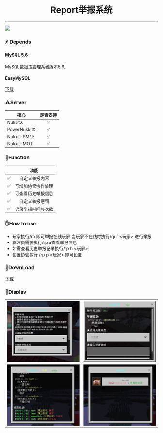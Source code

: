 # <div align="center">Report举报系统</div>  

------
![](https://img.shields.io/badge/license-GPL3.0-blue) 

### ⚡ Depends

#### MySQL 5.6
MySQL数据库管理系统版本5.6。

#### EasyMySQL

[下载](https://motci.cn/view/SmallasWater/job/EasyMySQL/job/master/)


### ⚠️Server

| 核心           |         是否支持         |
|--------------|:--------------------:|
| NukkitX      |          ✅           |
| PowerNukkitX |          ✅           |
| Nukkit-PM1E  |          ✅           |
| Nukkit-MOT   |          ✅           |

### 📝Function
|     |    功能     |
|:---:|:---------:|
|  ✅  | 自定义举报内容  |
|  ✅  | 可增加协管协作处理  |
|  ✅  | 可查看历史举报信息 |
|  ✅  |  自定义举报惩罚   |
|  ✅  |   记录举报时间与次数    |


### ✋How to use
* 玩家执行/rp 即可举报在线玩家 当玩家不在线时执行/rp r <玩家> 进行举报
* 管理员需要执行/rp a查看举报信息
* 如需查看历史举报记录执行/rp h <玩家>
* 设置协管执行 /rp p <玩家> 即可设置

###  📄DownLoad
[下载](https://motci.cn/view/SoBadFish/job/Report/)

### 👀Display

| ![本地](./img/1.jpg)   | ![本地](./img/2.jpg)   |
|----------------------|----------------------|
| ![本地](./img/3.jpg)   | ![本地](./img/4.jpg)   |
